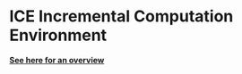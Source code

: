 
# ICE Incremental Computation Environment

**[See here for an overview](https://github.com/iceruntime/docs/blob/main/how-it-works.md)**


